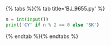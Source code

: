 {% tabs %}{% tab title='BJ_9655.py' %}

```py
n = int(input())
print('CY' if n % 2 == 0 else 'SK')
```

{% endtab %}{% endtabs %}

